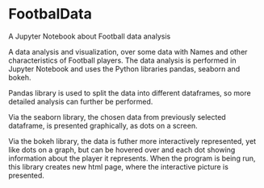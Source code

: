 # FootbalData
A Jupyter Notebook about Football data analysis 

A data analysis and visualization, over some data with Names and other characteristics of Football players.
The data analysis is performed in Jupyter Notebook and uses the Python libraries pandas, seaborn and bokeh.

Pandas library is used to split the data into different dataframes, so more detailed analysis can further be performed.

Via the seaborn library, the chosen data from previously selected dataframe, is presented graphically, as dots on a screen.

Via the bokeh library, the data is futher more interactively represented, yet like dots on a graph, but can be hovered over
and each dot showing information about the player it represents. When the program is being run, this library creates new 
html page, where the interactive picture is presented. 
